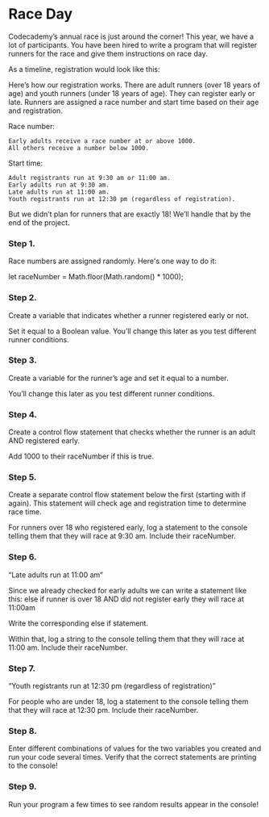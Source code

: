 # Race Day

Codecademy’s annual race is just around the corner! This year, we have a lot of participants. You have been hired to write a program that will register runners for the race and give them instructions on race day.

As a timeline, registration would look like this:



Here’s how our registration works. There are adult runners (over 18 years of age) and youth runners (under 18 years of age). They can register early or late. Runners are assigned a race number and start time based on their age and registration.

Race number:

    Early adults receive a race number at or above 1000.
    All others receive a number below 1000.

Start time:

    Adult registrants run at 9:30 am or 11:00 am.
    Early adults run at 9:30 am.
    Late adults run at 11:00 am.
    Youth registrants run at 12:30 pm (regardless of registration).

But we didn’t plan for runners that are exactly 18! We’ll handle that by the end of the project.

### Step 1.

Race numbers are assigned randomly. Here's one way to do it:

let raceNumber = Math.floor(Math.random() * 1000);

### Step 2.

Create a variable that indicates whether a runner registered early or not.

Set it equal to a Boolean value. You’ll change this later as you test different runner conditions.

### Step 3.

Create a variable for the runner’s age and set it equal to a number.

You’ll change this later as you test different runner conditions.

### Step 4.

Create a control flow statement that checks whether the runner is an adult AND registered early.

Add 1000 to their raceNumber if this is true.

### Step 5.

Create a separate control flow statement below the first (starting with if again). This statement will check age and registration time to determine race time.

For runners over 18 who registered early, log a statement to the console telling them that they will race at 9:30 am. Include their raceNumber.

### Step 6.

“Late adults run at 11:00 am”

Since we already checked for early adults we can write a statement like this: else if runner is over 18 AND did not register early they will race at 11:00am

Write the corresponding else if statement.

Within that, log a string to the console telling them that they will race at 11:00 am. Include their raceNumber.

### Step 7.

“Youth registrants run at 12:30 pm (regardless of registration)”

For people who are under 18, log a statement to the console telling them that they will race at 12:30 pm. Include their raceNumber.

### Step 8.

Enter different combinations of values for the two variables you created and run your code several times. Verify that the correct statements are printing to the console!

### Step 9.

Run your program a few times to see random results appear in the console!